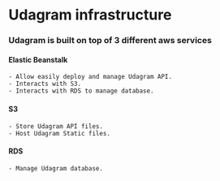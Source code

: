 # Udagram infrastructure

### Udagram is built on top of 3 different aws services

#### Elastic Beanstalk
    - Allow easily deploy and manage Udagram API.
    - Interacts with S3.
    - Interacts with RDS to manage database.

#### S3
    - Store Udagram API files.
    - Host Udagram Static files.

#### RDS
    - Manage Udagram database.
